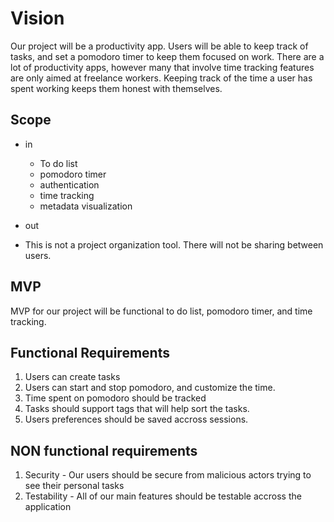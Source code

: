 # Vision  

Our project will be a productivity app. Users will be able to keep track of tasks, and set a pomodoro timer to keep them focused on work.
There are a lot of productivity apps, however many that involve time tracking features are only aimed at freelance workers. Keeping track of the time a user has 
spent working keeps them honest with themselves.  

## Scope  

- in 
  * To do list  
  * pomodoro timer  
  * authentication  
  * time tracking  
  * metadata visualization  
 
 - out  
  * This is not a project organization tool. There will not be sharing between users.  

## MVP  

MVP for our project will be functional to do list, pomodoro timer, and time tracking.  

## Functional Requirements  

1. Users can create tasks  
2. Users can start and stop pomodoro, and customize the time.  
3. Time spent on pomodoro should be tracked  
4. Tasks should support tags that will help sort the tasks.  
5. Users preferences should be saved accross sessions.  

## NON functional requirements  

1. Security - Our users should be secure from malicious actors trying to see their personal tasks  
2. Testability - All of our main features should be testable accross the application  

